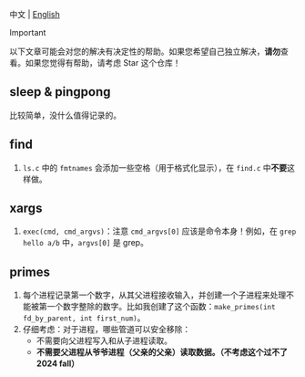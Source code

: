 中文 | [English](./../en/lab01_util.md)

> [!IMPORTANT]  
> 以下文章可能会对您的解决有决定性的帮助。如果您希望自己独立解决，**请勿**查看。如果您觉得有帮助，请考虑 Star 这个仓库！

## sleep & pingpong

比较简单，没什么值得记录的。

## find
1. `ls.c` 中的 `fmtnames` 会添加一些空格（用于格式化显示），在 `find.c` 中**不要**这样做。

## xargs
1. `exec(cmd, cmd_argvs)`：注意 `cmd_argvs[0]` 应该是命令本身！例如，在 `grep hello a/b` 中，`argvs[0]` 是 grep。

## primes
1. 每个进程记录第一个数字，从其父进程接收输入，并创建一个子进程来处理不能被第一个数字整除的数字。比如我创建了这个函数：`make_primes(int fd_by_parent, int first_num)`。
2. 仔细考虑：对于进程，哪些管道可以安全移除：
    - 不需要向父进程写入和从子进程读取。
    - **不需要父进程从爷爷进程（父亲的父亲）读取数据。（不考虑这个过不了 2024 fall）** 
